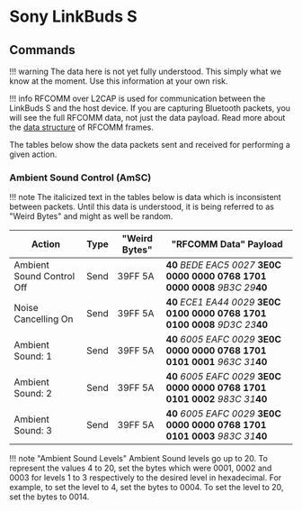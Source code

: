 # Sony LinkBuds S

## Commands

!!! warning
    The data here is not yet fully understood. This simply what we know at the moment. Use this information at your own risk.

!!! info
    RFCOMM over L2CAP is used for communication between the LinkBuds S and the host device. If you
    are capturing Bluetooth packets, you will see the full RFCOMM data, not just the data payload.
    Read more about the [data structure](../Protocol/Specification.md) of RFCOMM frames.

The tables below show the data packets sent and received for performing a given action.

### Ambient Sound Control (AmSC)

!!! note
    The italicized text in the tables below is data which is inconsistent between packets. Until this data is understood, it is being referred to as "Weird Bytes" and might as well be random. 

| Action                    | Type | "Weird Bytes" | "RFCOMM Data" Payload                                                          |
| ------------------------- | ---- | ------------- | ------------------------------------------------------------------------------ |
| Ambient Sound Control Off | Send | 39FF 5A       | **40** *BEDE EAC5 0027* **3E0C 0000 0000 0768 1701 0000 0008** *9B3C 29***40** |
| Noise Cancelling On       | Send | 39FF 5A       | **40** *ECE1 EA44 0029* **3E0C 0100 0000 0768 1701 0100 0008** *9D3C 23***40** |
| Ambient Sound: 1          | Send | 39FF 5A       | **40** *6005 EAFC 0029* **3E0C 0000 0000 0768 1701 0101 0001** *963C 31***40** |
| Ambient Sound: 2          | Send | 39FF 5A       | **40** *6005 EAFC 0029* **3E0C 0000 0000 0768 1701 0101 0002** *983C 31***40** |
| Ambient Sound: 3          | Send | 39FF 5A       | **40** *6005 EAFC 0029* **3E0C 0000 0000 0768 1701 0101 0003** *983C 31***40** |

!!! note "Ambient Sound Levels"
    Ambient Sound levels go up to 20. To represent the values 4 to 20, set the bytes which were 0001, 0002 and 0003 for levels 1 to 3 respectively
    to the desired level in hexadecimal. For example, to set the level to 4, set the bytes to 0004. To set the level to 20, set the bytes to 0014.